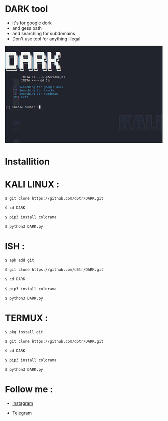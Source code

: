 # DARK tool 

* it's for google dork 
* and gess path
* and searching for subdomains
* Don't use tool for anything illegal

![photo](https://github.com/d5tr/DARK/blob/main/x.png)

# Installition


# KALI LINUX :

```
$ git clone https://github.com/d5tr/DARK.git
```
```
$ cd DARK
```
```
$ pip3 install colorama
```
```
$ python3 DARK.py
```

# ISH :

``` 
$ apk add git
```
```
$ git clone https://github.com/d5tr/DARK.git
```
```
$ cd DARK
```
```
$ pip3 install colorama
```
```
$ python3 DARK.py
```

# TERMUX :

```
$ pkg install git
```
```
$ git clone https://github.com/d5tr/DARK.git
```
```
$ cd DARK
```
```
$ pip3 install colorama
```
```
$ python3 DARK.py
```


# Follow me :

* [Instagram](https://instagram.com/d_5tr)



* [Telegram](https://t.me/d5tr_Cyber)
